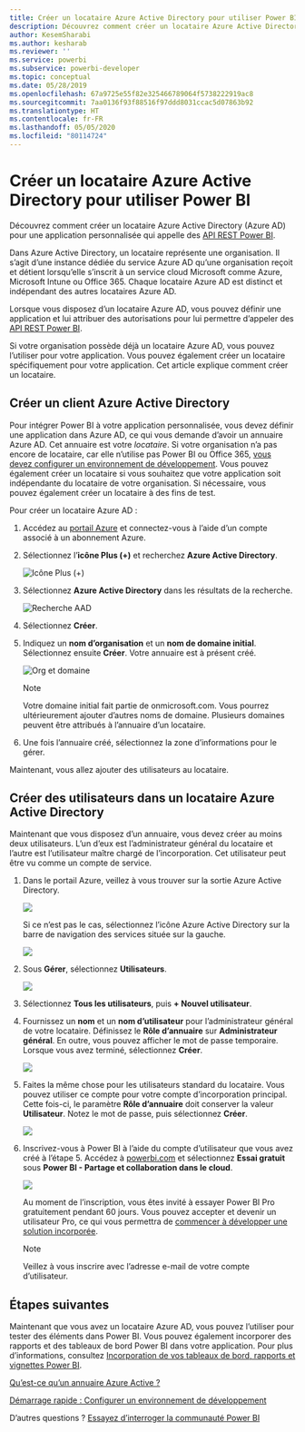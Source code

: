 ```yaml
---
title: Créer un locataire Azure Active Directory pour utiliser Power BI
description: Découvrez comment créer un locataire Azure Active Directory (Azure AD) pour une application personnalisée qui appelle des API REST Power BI.
author: KesemSharabi
ms.author: kesharab
ms.reviewer: ''
ms.service: powerbi
ms.subservice: powerbi-developer
ms.topic: conceptual
ms.date: 05/28/2019
ms.openlocfilehash: 67a9725e55f82e325466789064f5738222919ac8
ms.sourcegitcommit: 7aa0136f93f88516f97ddd8031ccac5d07863b92
ms.translationtype: HT
ms.contentlocale: fr-FR
ms.lasthandoff: 05/05/2020
ms.locfileid: "80114724"
---
```

# <a name="create-an-azure-active-directory-tenant-to-use-with-power-bi"></a>Créer un locataire Azure Active Directory pour utiliser Power BI

Découvrez comment créer un locataire Azure Active Directory (Azure AD) pour une application personnalisée qui appelle des [API REST Power BI](../automation/rest-api-reference.md).

Dans Azure Active Directory, un locataire représente une organisation. Il s’agit d’une instance dédiée du service Azure AD qu’une organisation reçoit et détient lorsqu’elle s’inscrit à un service cloud Microsoft comme Azure, Microsoft Intune ou Office 365. Chaque locataire Azure AD est distinct et indépendant des autres locataires Azure AD.

Lorsque vous disposez d’un locataire Azure AD, vous pouvez définir une application et lui attribuer des autorisations pour lui permettre d’appeler des [API REST Power BI](../automation/rest-api-reference.md).

Si votre organisation possède déjà un locataire Azure AD, vous pouvez l’utiliser pour votre application. Vous pouvez également créer un locataire spécifiquement pour votre application. Cet article explique comment créer un locataire.

## <a name="create-an-azure-active-directory-tenant"></a>Créer un client Azure Active Directory

Pour intégrer Power BI à votre application personnalisée, vous devez définir une application dans Azure AD, ce qui vous demande d’avoir un annuaire Azure AD. Cet annuaire est votre *locataire*. Si votre organisation n’a pas encore de locataire, car elle n’utilise pas Power BI ou Office 365, [vous devez configurer un environnement de développement](https://docs.microsoft.com/azure/active-directory/develop/active-directory-howto-tenant). Vous pouvez également créer un locataire si vous souhaitez que votre application soit indépendante du locataire de votre organisation. Si nécessaire, vous pouvez également créer un locataire à des fins de test.

Pour créer un locataire Azure AD :

1. Accédez au [portail Azure](https://portal.azure.com) et connectez-vous à l’aide d’un compte associé à un abonnement Azure.

2. Sélectionnez l’**icône Plus (+)** et recherchez **Azure Active Directory**.

    ![Icône Plus (+)](media/create-an-azure-active-directory-tenant/new-directory.png)

3. Sélectionnez **Azure Active Directory** dans les résultats de la recherche.

    ![Recherche AAD](media/create-an-azure-active-directory-tenant/new-directory2.png)

4. Sélectionnez **Créer**.

5. Indiquez un **nom d’organisation** et un **nom de domaine initial**. Sélectionnez ensuite **Créer**. Votre annuaire est à présent créé.

    ![Org et domaine](media/create-an-azure-active-directory-tenant/organization-and-domain.png)

   > [!NOTE]
   > Votre domaine initial fait partie de onmicrosoft.com. Vous pourrez ultérieurement ajouter d’autres noms de domaine. Plusieurs domaines peuvent être attribués à l’annuaire d’un locataire.

6. Une fois l’annuaire créé, sélectionnez la zone d’informations pour le gérer.

Maintenant, vous allez ajouter des utilisateurs au locataire.

## <a name="create-azure-active-directory-tenant-users"></a>Créer des utilisateurs dans un locataire Azure Active Directory

Maintenant que vous disposez d’un annuaire, vous devez créer au moins deux utilisateurs. L’un d’eux est l’administrateur général du locataire et l’autre est l’utilisateur maître chargé de l’incorporation. Cet utilisateur peut être vu comme un compte de service.

1. Dans le portail Azure, veillez à vous trouver sur la sortie Azure Active Directory.

    ![](media/create-an-azure-active-directory-tenant/aad-flyout.png)

    Si ce n’est pas le cas, sélectionnez l’icône Azure Active Directory sur la barre de navigation des services située sur la gauche.

    ![](media/create-an-azure-active-directory-tenant/aad-service.png)

2. Sous **Gérer**, sélectionnez **Utilisateurs**.

    ![](media/create-an-azure-active-directory-tenant/users-and-groups.png)

3. Sélectionnez **Tous les utilisateurs**, puis **+ Nouvel utilisateur**.

4. Fournissez un **nom** et un **nom d’utilisateur** pour l’administrateur général de votre locataire. Définissez le **Rôle d’annuaire** sur **Administrateur général**. En outre, vous pouvez afficher le mot de passe temporaire. Lorsque vous avez terminé, sélectionnez **Créer**.

    ![](media/create-an-azure-active-directory-tenant/global-admin.png)

5. Faites la même chose pour les utilisateurs standard du locataire. Vous pouvez utiliser ce compte pour votre compte d’incorporation principal. Cette fois-ci, le paramètre **Rôle d’annuaire** doit conserver la valeur **Utilisateur**. Notez le mot de passe, puis sélectionnez **Créer**.

    ![](media/create-an-azure-active-directory-tenant/pbiembed-user.png)

6. Inscrivez-vous à Power BI à l’aide du compte d’utilisateur que vous avez créé à l’étape 5. Accédez à [powerbi.com](https://powerbi.microsoft.com/get-started/) et sélectionnez **Essai gratuit** sous **Power BI - Partage et collaboration dans le cloud**.

    ![](media/create-an-azure-active-directory-tenant/try-powerbi-free.png)

    Au moment de l’inscription, vous êtes invité à essayer Power BI Pro gratuitement pendant 60 jours. Vous pouvez accepter et devenir un utilisateur Pro, ce qui vous permettra de [commencer à développer une solution incorporée](embed-sample-for-customers.md).

   > [!NOTE]
   > Veillez à vous inscrire avec l’adresse e-mail de votre compte d’utilisateur.

## <a name="next-steps"></a>Étapes suivantes

Maintenant que vous avez un locataire Azure AD, vous pouvez l’utiliser pour tester des éléments dans Power BI. Vous pouvez également incorporer des rapports et des tableaux de bord Power BI dans votre application. Pour plus d’informations, consultez [Incorporation de vos tableaux de bord, rapports et vignettes Power BI](embed-sample-for-customers.md).

[Qu’est-ce qu’un annuaire Azure Active ?](https://docs.microsoft.com/azure/active-directory/active-directory-whatis) 
 
[Démarrage rapide : Configurer un environnement de développement](https://docs.microsoft.com/azure/active-directory/develop/active-directory-howto-tenant)  

D’autres questions ? [Essayez d’interroger la communauté Power BI](https://community.powerbi.com/)
